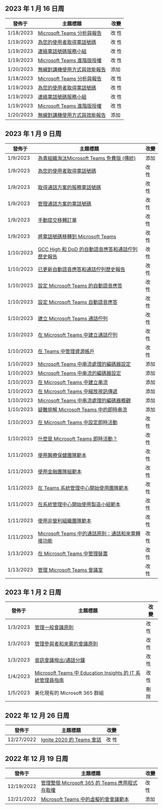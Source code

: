 <!-- This file is generated automatically each week. Changes made to this file will be overwritten.-->




## <a name="week-of-january-16-2023"></a>2023 年 1 月 16 日周


| 發佈于 |主題標題 | 改變 |
|------|------------|--------|
| 1/18/2023 | [Microsoft Teams 分析與報告](/MicrosoftTeams/teams-analytics-and-reports/teams-reporting-reference) | 改 性 |
| 1/19/2023 | [為您的使用者取得電話號碼](/MicrosoftTeams/getting-phone-numbers-for-your-users) | 改 性 |
| 1/19/2023 | [連絡電話號碼服務小組](/MicrosoftTeams/manage-phone-numbers-for-your-organization/contact-tns-service-desk) | 改 性 |
| 1/19/2023 | [Microsoft Teams 進階版授權](/MicrosoftTeams/teams-add-on-licensing/licensing-enhance-teams) | 改 性 |
| 1/20/2023 | [無線對講機使用方式與效能報告](/MicrosoftTeams/teams-analytics-and-reports/walkie-talkie-usage-report) | 添加 |
| 1/18/2023 | [Microsoft Teams 分析與報告](/MicrosoftTeams/teams-analytics-and-reports/teams-reporting-reference) | 改 性 |
| 1/19/2023 | [為您的使用者取得電話號碼](/MicrosoftTeams/getting-phone-numbers-for-your-users) | 改 性 |
| 1/19/2023 | [連絡電話號碼服務小組](/MicrosoftTeams/manage-phone-numbers-for-your-organization/contact-tns-service-desk) | 改 性 |
| 1/19/2023 | [Microsoft Teams 進階版授權](/MicrosoftTeams/teams-add-on-licensing/licensing-enhance-teams) | 改 性 |
| 1/20/2023 | [無線對講機使用方式與效能報告](/MicrosoftTeams/teams-analytics-and-reports/walkie-talkie-usage-report) | 添加 |


## <a name="week-of-january-09-2023"></a>2023 年 1 月 9 日周


| 發佈于 |主題標題 | 改變 |
|------|------------|--------|
| 1/9/2023 | [為貴組織淘汰Microsoft Teams 免費版 (傳統) ](/MicrosoftTeams/teams-add-on-licensing/remove-assign-free-licenses) | 添加 |
| 1/9/2023 | [為您的使用者取得電話號碼](/MicrosoftTeams/getting-phone-numbers-for-your-users) | 改 性 |
| 1/9/2023 | [取得通話方案的服務電話號碼](/MicrosoftTeams/getting-service-phone-numbers) | 改 性 |
| 1/9/2023 | [管理通話方案的電話號碼](/MicrosoftTeams/manage-phone-numbers-for-your-organization/manage-phone-numbers-for-your-organization) | 改 性 |
| 1/9/2023 | [手動提交移轉訂單](/MicrosoftTeams/phone-number-calling-plans/manually-submit-port-order) | 改 性 |
| 1/9/2023 | [將電話號碼移轉到 Microsoft Teams](/MicrosoftTeams/phone-number-calling-plans/transfer-phone-numbers-to-teams) | 改 性 |
| 1/10/2023 | [GCC High 和 DoD 的自動語音應答和通話佇列歷史報告](/MicrosoftTeams/aa-cq-cqd-historical-reports-v163) | 改 性 |
| 1/10/2023 | [已更新自動語音應答和通話佇列歷史報告](/MicrosoftTeams/aa-cq-cqd-historical-reports) | 改 性 |
| 1/10/2023 | [設定 Microsoft Teams 的自動語音應答](/MicrosoftTeams/create-a-phone-system-auto-attendant-smb) | 改 性 |
| 1/10/2023 | [設定 Microsoft Teams 自動語音應答](/MicrosoftTeams/create-a-phone-system-auto-attendant) | 改 性 |
| 1/10/2023 | [建立 Microsoft Teams 通話佇列](/MicrosoftTeams/create-a-phone-system-call-queue-smb) | 改 性 |
| 1/10/2023 | [在 Microsoft Teams 中建立通話佇列](/MicrosoftTeams/create-a-phone-system-call-queue) | 改 性 |
| 1/10/2023 | [在 Teams 中管理資源帳戶](/MicrosoftTeams/manage-resource-accounts) | 改 性 |
| 1/10/2023 | [Microsoft Teams 中串流處理的編碼器設定](/MicrosoftTeams/teams-encoder-configuration) | 添加 |
| 1/10/2023 | [Microsoft Teams 中串流的編碼器設定](/MicrosoftTeams/teams-encoder-setup) | 添加 |
| 1/10/2023 | [在 Microsoft Teams 中建立串流](/MicrosoftTeams/teams-stream-create-event) | 添加 |
| 1/10/2023 | [在 Microsoft Teams 中縮放視訊傳遞](/MicrosoftTeams/teams-stream-ecdn) | 添加 |
| 1/10/2023 | [Microsoft Teams 中串流處理的編碼器概觀](/MicrosoftTeams/teams-stream-overview) | 添加 |
| 1/10/2023 | [疑難排解 Microsoft Teams 中的即時串流](/MicrosoftTeams/teams-stream-troubleshooting) | 添加 |
| 1/10/2023 | [在 Microsoft Teams 中設定即時活動](/MicrosoftTeams/teams-live-events/set-up-for-teams-live-events) | 改 性 |
| 1/10/2023 | [什麼是 Microsoft Teams 即時活動？](/MicrosoftTeams/teams-live-events/what-are-teams-live-events) | 改 性 |
| 1/11/2023 | [使用醫療保健團隊範本](/MicrosoftTeams/expand-teams-across-your-org/healthcare/healthcare-templates-admin-console) | 改 性 |
| 1/11/2023 | [使用金融團隊組範本](/MicrosoftTeams/financial-teams-templates-in-the-admin-console) | 改 性 |
| 1/11/2023 | [在 Teams 系統管理中心開始使用團隊範本](/MicrosoftTeams/get-started-with-teams-templates-in-the-admin-console) | 改 性 |
| 1/11/2023 | [在系統管理中心開始使用製造小組範本](/MicrosoftTeams/manufacturing-teams-templates-in-the-admin-console) | 改 性 |
| 1/11/2023 | [使用非營利組織團隊範本](/MicrosoftTeams/team-templates-nonprofit) | 改 性 |
| 1/11/2023 | [Microsoft Teams 中的通話原則：通話和來電轉接功能](/MicrosoftTeams/teams-calling-policy) | 改 性 |
| 1/13/2023 | [在 Microsoft Teams 中管理裝置](/MicrosoftTeams/devices/device-management) | 改 性 |
| 1/13/2023 | [管理 Microsoft Teams 會議室](/MicrosoftTeams/rooms/rooms-manage) | 改 性 |


## <a name="week-of-january-02-2023"></a>2023 年 1 月 2 日周


| 發佈于 |主題標題 | 改變 |
|------|------------|--------|
| 1/3/2023 | [管理一般會議原則](/MicrosoftTeams/meeting-policies-in-teams-general) | 改 性 |
| 1/3/2023 | [管理參與者和來賓的會議原則](/MicrosoftTeams/meeting-policies-participants-and-guests) | 改 性 |
| 1/3/2023 | [音訊會議撥出/通話分鐘](/MicrosoftTeams/audio-conferencing-subscription-dial-out) | 改 性 |
| 1/4/2023 | [Microsoft Teams 中 Education Insights 的 IT 系統管理員指南](/MicrosoftTeams/class-insights) | 改 性 |
| 1/5/2023 | 美化現有的 Microsoft 365 群組 | 刪除 |


## <a name="week-of-december-26-2022"></a>2022 年 12 月 26 日周


| 發佈于 |主題標題 | 改變 |
|------|------------|--------|
| 12/27/2022 | [Ignite 2020 的 Teams 會話](/MicrosoftTeams/ignite-2020-landing-page) | 改 性 |


## <a name="week-of-december-19-2022"></a>2022 年 12 月 19 日周


| 發佈于 |主題標題 | 改變 |
|------|------------|--------|
| 12/19/2022 | [管理整個 Microsoft 365 的 Teams 應用程式存取權](/MicrosoftTeams/manage-third-party-teams-apps) | 改 性 |
| 12/21/2022 | [Microsoft Teams 中的虛擬約會會議範本](/MicrosoftTeams/virtual-appointment-meeting-template) | 添加 |
